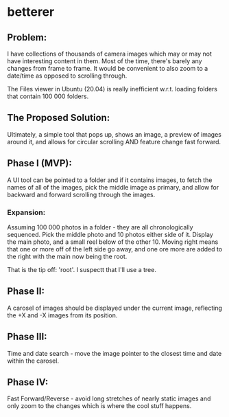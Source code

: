 # betterer  

## Problem:  
I have collections of thousands of camera images which may or may not 
have interesting content in them.  Most of the time, there's barely
any changes from frame to frame.  It would be convenient to also zoom
to a date/time as opposed to scrolling through.  

The Files viewer in Ubuntu (20.04) is really inefficient w.r.t. loading 
folders that contain 100 000 folders.  

## The Proposed Solution:  
Ultimately, a simple tool that pops up, shows an image, a preview of 
images around it, and allows for circular scrolling AND feature change
fast forward.  

## Phase I (MVP):  
A UI tool can be pointed to a folder and if it contains images, to fetch 
the names of all of the images, pick the middle image as primary, and 
allow for backward and forward scrolling through the images.  

### Expansion:  
Assuming 100 000 photos in a folder - they are all chronologically sequenced.  Pick the middle photo and 10 photos either side of it.  Display the 
main photo, and a small reel below of the other 10.  Moving right means that one or more off of the left side go away, and one ore more are added to the right with the main now being the root.  

That is the tip off: 'root'.  I suspectt that I'll use a tree.  

## Phase II:  
A carosel of images should be displayed under the current image, reflecting
the +X and -X images from its position.  

## Phase III:  
Time and date search - move the image pointer to the closest time and date 
within the carosel.  

## Phase IV:  
Fast Forward/Reverse - avoid long stretches of nearly static images and 
only zoom to the changes which is where the cool stuff happens.  


